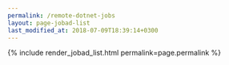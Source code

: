```yaml
---
permalink: /remote-dotnet-jobs
layout: page-jobad-list
last_modified_at: 2018-07-09T18:39:14+0300
---
```

{% include render_jobad_list.html permalink=page.permalink %}
